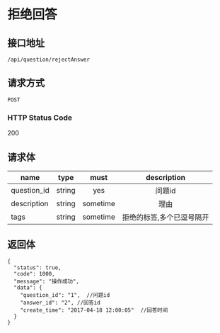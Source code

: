 # 拒绝回答

## 接口地址

`/api/question/rejectAnswer`

## 请求方式

`POST`

### HTTP Status Code

200

## 请求体

| name     | type     | must     | description |
|----------|:--------:|:--------:|:--------:|
| question_id | string   | yes   | 问题id |
| description   | string   | sometime      | 理由 |
| tags     | string   | sometime      | 拒绝的标签,多个已逗号隔开 |

## 返回体

```json5
{
  "status": true,
  "code": 1000,
  "message": "操作成功",
  "data": {
    "question_id": "1",  //问题id
    "answer_id": "2", //回答id
    "create_time": "2017-04-18 12:00:05"  //回答时间
  }
}
``` 
